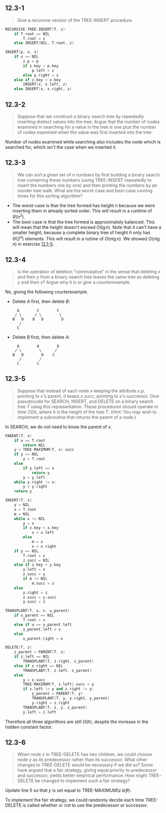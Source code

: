## 12.3-1

> Give a recursive version of the $\text{TREE-INSERT}$ procedure.

```cpp
RECURSIVE-TREE-INSERT(T, z)
    if T.root == NIL
        T.root = z
    else INSERT(NIL, T.root, z)
```

```cpp
INSERT(p, x, z)
    if x == NIL
        z.p = p
        if z.key < p.key
            p.left = z
        else p.right = z
    else if z.key < x.key
        INSERT(x, x.left, z)
    else INSERT(x, x.right, z)
```

## 12.3-2

> Suppose that we construct a binary search tree by repeatedly inserting distinct values into the tree. Argue that the number of nodes examined in searching for a value in the tree is one plus the number of nodes examined when the value was first inserted into the tree.

Number of nodes examined while searching also includes the node which is searched for, which isn't the case when we inserted it.

## 12.3-3

> We can sort a given set of $n$ numbers by first building a binary search tree containing these numbers (using $\text{TREE-INSERT}$ repeatedly to insert the numbers one by one) and then printing the numbers by an inorder tree walk. What are the worst-case and best-case running times for this sorting algorithm?

- The worst-case is that the tree formed has height $n$ because we were inserting them in already sorted order. This will result in a runtime of $\Theta(n^2)$.
- The best-case is that the tree formed is approximately balanced. This will mean that the height doesn't exceed $O(\lg n)$. Note that it can't have a smaller height, because a complete binary tree of height $h$ only has $\Theta(2^h)$ elements. This will result in a rutime of $O(n\lg n)$. We showed $\Omega(n\lg n)$ in exercise [12.1-5](../12.1/#121-5).

## 12.3-4

> Is the operation of deletion "commutative" in the sense that deleting $x$ and then $y$ from a binary search tree leaves the same tree as deleting $y$ and then $x$? Argue why it is or give a counterexample.

No, giving the following courterexample.

- Delete $A$ first, then delete $B$:

    ```
      A        C        C
     / \      / \        \
    B   D    B   D        D
       /
      C
    ```

- Delete $B$ first, then delete $A$:

    ```
      A        A        D
     / \        \      /
    B   D        D    C
       /        /
      C        C
    ```

## 12.3-5

> Suppose that instead of each node $x$ keeping the attribute $x.p$, pointing to $x$'s parent, it keeps $x.succ$, pointing to $x$'s successor. Give pseudocode for $\text{SEARCH}$, $\text{INSERT}$, and $\text{DELETE}$ on a binary search tree $T$ using this representation. These procedures should operate in time $O(h)$, where $h$ is the height of the tree $T$. ($\textit{Hint:}$ You may wish to implement a subroutine that returns the parent of a node.)

In $\text{SEARCH}$, we do not need to know the parent of $x$.

```cpp
PARENT(T, x)
    if x == T.root
        return NIL
    y = TREE-MAXIMUM(T, x).succ
    if y == NIL
        y = T.root
    else
        if y.left == x
            return y
        y = y.left
    while y.right != x:
        y = y.right
    return y
```

```cpp
INSERT(T, z)
    y = NIL
    x = T.root
    m = NIL
    while x != NIL
        y = x
        if z.key < x.key
            x = x.left
        else
            m = x
            x = x.right
    if y == NIL
        T.root = z
        z.succ = NIL
    else if z.key < y.key
        y.left = z
        z.succ = y
        if m != NIL
            m.succ = z
    else
        y.right = z
        z.succ = y.succ
        y.succ = z
```

```cpp
TRANSPLANT(T, u, v, u_parent)
    if u_parent == NIL
        T.root = v
    else if u == u_parent.left
        u_parent.left = v
    else
        u_parent.right = v
```

```cpp
DELETE(T, z)
    z_parent = PARENT(T, z)
    if z.left == NIL
        TRANSPLANT(T, z.right, z_parent)
    else if z.right == NIL
        TRANSPLANT(T, z.left, z_parent)
    else
        y = z.succ
        TREE-MAXIMUM(T, z.left).succ = y
        if z.left != y and z.right != y:
            y_parent = PARENT(T, y)
            TRANSPLANT(T, y, y.right, y_parent)
            y.right = z.right
        TRANSPLANT(T, z, y, z_parent)
        y.left = z.left
```

Therefore all three algorithms are still $O(h)$, despite the increase in the hidden constant factor.

## 12.3-6

> When node $z$ in $\text{TREE-DELETE}$ has two children, we could choose node $y$ as its predecessor rather than its successor. What other changes to $\text{TREE-DELETE}$ would be necessary if we did so? Some have argued that a fair strategy, giving equal priority to predecessor and successor, yields better empirical performance. How might $\text{TREE-DELETE}$ be changed to implement such a fair strategy?

Update line 5 so that $y$ is set equal to $\text{TREE-MAXIMUM}(z.left)$.

To implement the fair strategy, we could randomly decide each time $\text{TREE-DELETE}$ is called whether or not to use the predecessor or successor.
